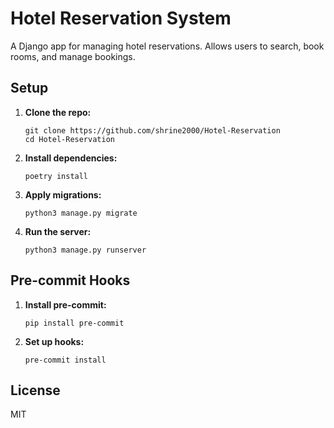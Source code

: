 
# Hotel Reservation System

A Django app for managing hotel reservations. Allows users to search, book rooms, and manage bookings.

## Setup

1. **Clone the repo:**
   ```
   git clone https://github.com/shrine2000/Hotel-Reservation
   cd Hotel-Reservation
   ```

2. **Install dependencies:**
   ```
   poetry install
   ```

3. **Apply migrations:**
   ```
   python3 manage.py migrate
   ```

4. **Run the server:**
   ```
   python3 manage.py runserver
   ```

## Pre-commit Hooks

1. **Install pre-commit:**
   ```
   pip install pre-commit
   ```

2. **Set up hooks:**
   ```
   pre-commit install
   ```

## License

MIT

